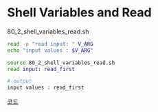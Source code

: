# Shell Variables and Read

80_2_shell_variables_read.sh 
```bash
read -p "read input: " V_ARG
echo "input values : $V_ARG"
```

```bash
source 80_2_shell_variables_read.sh 
read input: read_first

# output
input values : read_first
```

[코드](/codes/quests/files/80_2_shell_variables_read.sh)